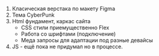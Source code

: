 1) Класическая верстака по макету Figma
2) Тема CyberPunk
3) Html фундамент, каркас сайта
     - CSS стили приемущественно Flex
     - Работа со шрифтами (подключение)
     - Меда запросы для адаптации под разные девайсы
4) JS - ещё пока не придумал но в процессе.
